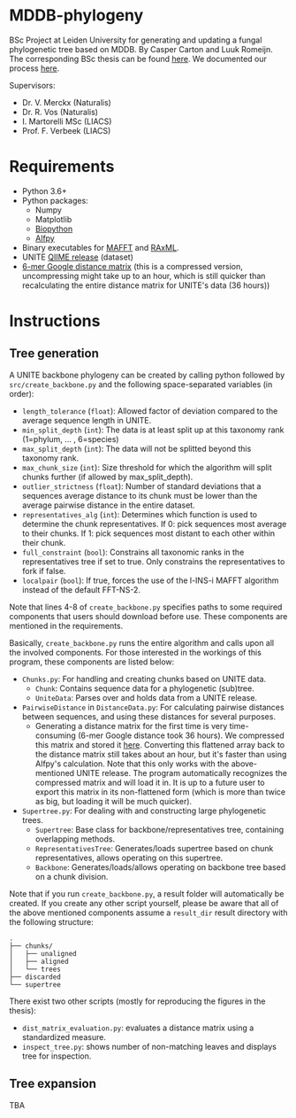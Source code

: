 # MDDB-phylogeny
BSc Project at Leiden University for generating and updating a fungal phylogenetic tree based on MDDB.
By Casper Carton and Luuk Romeijn. The corresponding BSc thesis can be found [here](results/BSc_Thesis___Fungal_phylogeny.pdf). We documented our process [here](https://github.com/luukromeijn/MDDB-phylogeny/blob/main/results/notebook.md).

Supervisors:
* Dr. V. Merckx (Naturalis)
* Dr. R. Vos (Naturalis)
* I. Martorelli MSc (LIACS)
* Prof. F. Verbeek (LIACS)

# Requirements
* Python 3.6+
* Python packages:
    * Numpy
    * Matplotlib
    * [Biopython](https://biopython.org/wiki/Download)
    * [Alfpy](https://pypi.org/project/alfpy/)
* Binary executables for [MAFFT](https://mafft.cbrc.jp/alignment/software/) and [RAxML](https://github.com/stamatak/standard-RAxML). 
* UNITE [QIIME release](https://doi.org/10.15156/BIO/1264708) (dataset)
* [6-mer Google distance matrix](https://doi.org/10.5281/zenodo.6799940) (this is a compressed version, uncompressing might take up to an hour, which is still quicker than recalculating the entire distance matrix for UNITE's data (36 hours))

# Instructions

## Tree generation
A UNITE backbone phylogeny can be created by calling python followed by `src/create_backbone.py` and the following space-separated variables (in order):
* `length_tolerance` (`float`): Allowed factor of deviation compared to the average sequence length in UNITE.
* `min_split_depth` (`int`): The data is at least split up at this taxonomy rank (1=phylum, ... , 6=species)
* `max_split_depth` (`int`): The data will not be splitted beyond this taxonomy rank.
* `max_chunk_size` (`int`): Size threshold for which the algorithm will split chunks further (if allowed by max_split_depth).
* `outlier_strictness` (`float`): Number of standard deviations that a sequences average distance to its chunk must be lower than the average pairwise distance in the entire dataset.
* `representatives_alg` (`int`): Determines which function is used to determine the chunk representatives. If 0: pick sequences most average to their chunks. If 1: pick sequences most distant to each other within their chunk. 
* `full_constraint` (`bool`): Constrains all taxonomic ranks in the representatives tree if set to true. Only constrains the representatives to fork if false.
* `localpair` (`bool`): If true, forces the use of the l-INS-i MAFFT algorithm instead of the default FFT-NS-2.

Note that lines 4-8 of `create_backbone.py` specifies paths to some required components that users should download before use. These components are mentioned in the requirements.

Basically, `create_backbone.py` runs the entire algorithm and calls upon all the involved components. For those interested in the workings of this program, these components are listed below:
* `Chunks.py`: For handling and creating chunks based on UNITE data.
    * `Chunk`: Contains sequence data for a phylogenetic (sub)tree.
    * `UniteData`: Parses over and holds data from a UNITE release.
* `PairwiseDistance` in `DistanceData.py`: For calculating pairwise distances between sequences, and using these distances for several purposes.
    * Generating a distance matrix for the first time is very time-consuming (6-mer Google distance took 36 hours). We compressed this matrix and stored it [here](TODO!). Converting this flattened array back to the distance matrix still takes about an hour, but it's faster than using Alfpy's calculation. Note that this only works with the above-mentioned UNITE release. The program automatically recognizes the compressed matrix and will load it in. It is up to a future user to export this matrix in its non-flattened form (which is more than twice as big, but loading it will be much quicker).
* `Supertree.py`: For dealing with and constructing large phylogenetic trees.
    * `Supertree`: Base class for backbone/representatives tree, containing overlapping methods.
    * `RepresentativesTree`: Generates/loads supertree based on chunk representatives, allows operating on this supertree.
    * `Backbone`: Generates/loads/allows operating on backbone tree based on a chunk division.

Note that if you run `create_backbone.py`, a result folder will automatically be created. If you create any other script yourself, please be aware that all of the above mentioned components assume a `result_dir` result directory with the following structure: 

    .
    ├── chunks/
    │   ├── unaligned
    │   ├── aligned
    │   └── trees
    ├── discarded
    └── supertree

There exist two other scripts (mostly for reproducing the figures in the thesis):
* `dist_matrix_evaluation.py`: evaluates a distance matrix using a standardized measure.
* `inspect_tree.py`: shows number of non-matching leaves and displays tree for inspection.

## Tree expansion
TBA